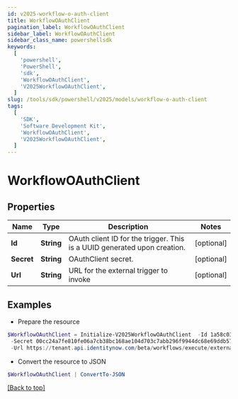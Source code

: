 ```yaml
---
id: v2025-workflow-o-auth-client
title: WorkflowOAuthClient
pagination_label: WorkflowOAuthClient
sidebar_label: WorkflowOAuthClient
sidebar_class_name: powershellsdk
keywords:
  [
    'powershell',
    'PowerShell',
    'sdk',
    'WorkflowOAuthClient',
    'V2025WorkflowOAuthClient',
  ]
slug: /tools/sdk/powershell/v2025/models/workflow-o-auth-client
tags:
  [
    'SDK',
    'Software Development Kit',
    'WorkflowOAuthClient',
    'V2025WorkflowOAuthClient',
  ]
---
```


# WorkflowOAuthClient

## Properties

| Name | Type | Description | Notes |
| --- | --- | --- | --- |
| **Id** | **String** | OAuth client ID for the trigger. This is a UUID generated upon creation. | [optional] |
| **Secret** | **String** | OAuthClient secret. | [optional] |
| **Url** | **String** | URL for the external trigger to invoke | [optional] |

## Examples

- Prepare the resource

```powershell
$WorkflowOAuthClient = Initialize-V2025WorkflowOAuthClient  -Id 1a58c03a6bf64dc2876f6988c6e2c7b7 `
 -Secret 00cc24a7fe810fe06a7cb38bc168ae104d703c7abb296f9944dc68e69ddb578b `
 -Url https://tenant.api.identitynow.com/beta/workflows/execute/external/c17bea3a-574d-453c-9e04-4365fbf5af0b
```

- Convert the resource to JSON

```powershell
$WorkflowOAuthClient | ConvertTo-JSON
```

[[Back to top]](#)

